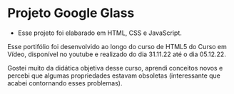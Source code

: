 # Projeto Google Glass

* Esse projeto foi elabarado em HTML, CSS e JavaScript.

Esse portifólio foi desenvolvido ao longo do curso de HTML5 do Curso em Vídeo, disponível no youtube e realizado do dia 31.11.22 até o dia 05.12.22. 

Gostei muito da didática objetiva desse curso, aprendi conceitos novos e percebi que algumas propriedades estavam obsoletas (interessante que acabei contornando esses problemas).


